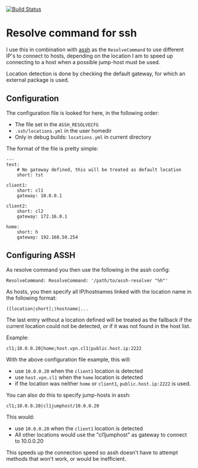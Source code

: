[![Build Status](https://travis-ci.org/bartmeuris/assh-resolver.svg?branch=master)](https://travis-ci.org/bartmeuris/assh-resolver)

# Resolve command for ssh

I use this in combination with [assh](https://github.com/moul/advanced-ssh-config) as the `ResolveCommand` to use different IP's to connect to hosts, depending on the location I am to speed up connecting to a host when a possible jump-host must be used.

Location detection is done by checking the default gateway, for which an external package is used.

## Configuration

The configuration file is looked for here, in the following order:

* The file set in the `ASSH_RESOLVECFG`
* `.ssh/locations.yml` in the user homedir
* Only in debug builds: `locations.yml` in current directory

The format of the file is pretty simple:

```
---
test:
    # No gateway defined, this will be treated as default location
    short: tst

client1:
    short: cl1
    gateway: 10.0.0.1

client2:
    short: cl2
    gateway: 172.16.0.1

home:
    short: h
    gateway: 192.168.50.254

```

## Configuring ASSH

As resolve command you then use the following in the assh config:

    ResolveCommand: ResolveCommand: '/path/to/assh-resolver "%h"'

As hosts, you then specify all IP/hostnames linked with the location name in the following format:

    ([location|short];)hostname|...

The last entry without a location defined will be treated as the fallback if the current location could not be detected, or if it was not found in the host list.

Example:

    cl1;10.0.0.20|home;host.vpn.cl1|public.host.ip:2222

With the above configuration file example, this will:

* use `10.0.0.20` when the `client1` location is detected
* use `host.vpn.cl1` when the `home` location is detected
* if the location was neither `home` or `client1`, `public.host.ip:2222` is used.

You can also do this to specify jump-hosts in assh:

    cl1;10.0.0.20|cl1jumphost/10.0.0.20

This would:

* use `10.0.0.20` when the `client1` location is detected
* All other locations would use the "cl1jumphost" as gateway to connect to 10.0.0.20

This speeds up the connection speed so assh doesn't have to attempt methods that won't work, or would be inefficient.

